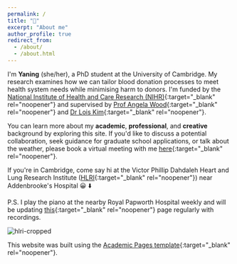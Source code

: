 ```yaml
---
permalink: /
title: "👋"
excerpt: "About me"
author_profile: true
redirect_from: 
  - /about/
  - /about.html
---
```


I'm **Yaning** (she/her), a PhD student at the University of Cambridge. My research examines how we can tailor blood donation processes to meet health system needs while minimising harm to donors. I'm funded by the [National Institute of Health and Care Research (NIHR)](https://www.nihr.ac.uk/){:target="_blank" rel="noopener"} and supervised by [Prof Angela Wood](https://www.phpc.cam.ac.uk/people/ceu-group/ceu-senior-academic-staff/angela-wood/){:target="_blank" rel="noopener"} and [Dr Lois Kim](https://www.phpc.cam.ac.uk/people/ceu-group/ceu-research-staff/lois-kim/){:target="_blank" rel="noopener"}.

You can learn more about my **academic**, **professional**, and **creative** background by exploring this site. If you'd like to discuss a potential collaboration, seek guidance for graduate school applications, or talk about the weather, please book a virtual meeting with me [here](https://calendly.com/yaningwu/30min){:target="_blank" rel="noopener"}. 

If you're in Cambridge, come say hi at the Victor Phillip Dahdaleh Heart and Lung Research Institute ([HLRI](https://www.hlri.cam.ac.uk/){:target="_blank" rel="noopener"}) near Addenbrooke's Hospital 😀 ⬇️ 

P.S. I play the piano at the nearby Royal Papworth Hospital weekly and will be updating [this](https://yaning-wu.github.io/piano-rph/){:target="_blank" rel="noopener"} page regularly with recordings.

![hlri-cropped](https://github.com/yaning-wu/yaning-wu.github.io/assets/145920710/27efc361-6b76-4e28-9754-ae151afcb43e)

This website was built using the [Academic Pages template](https://academicpages.github.io/){:target="_blank" rel="noopener"}. 
